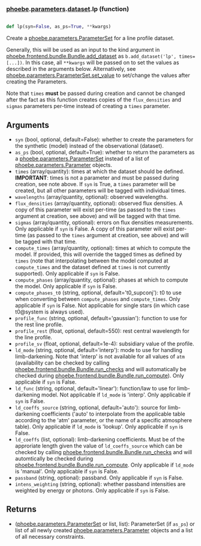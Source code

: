 ### [phoebe](phoebe.md).[parameters](phoebe.parameters.md).[dataset](phoebe.parameters.dataset.md).lp (function)


```py

def lp(syn=False, as_ps=True, **kwargs)

```



Create a [phoebe.parameters.ParameterSet](phoebe.parameters.ParameterSet.md) for a line profile dataset.

Generally, this will be used as an input to the kind argument in
[phoebe.frontend.bundle.Bundle.add_dataset](phoebe.frontend.bundle.Bundle.add_dataset.md) as
`b.add_dataset('lp', times=[...])`.  In this case, all `**kwargs` will be
passed on to set the values as described in the arguments below.  Alternatively,
see [phoebe.parameters.ParameterSet.set_value](phoebe.parameters.ParameterSet.set_value.md) to set/change the values
after creating the Parameters.

Note that `times` **must** be passed during creation and cannot be changed
after the fact as this function creates copies of the `flux_densities`
and `sigmas` parameters per-time instead of creating a `times` parameter.

Arguments
----------
* `syn` (bool, optional, default=False): whether to create the parameters
    for the synthetic (model) instead of the observational (dataset).
* `as_ps` (bool, optional, default=True): whether to return the parameters
    as a [phoebe.parameters.ParameterSet](phoebe.parameters.ParameterSet.md) instead of a list of
    [phoebe.parameters.Parameter](phoebe.parameters.Parameter.md) objects.
* `times` (array/quantity): times at which the dataset should be defined.
    **IMPORTANT**: times is not a parameter and must be passed during creation,
    see note above.  If `syn` is True, a `times` parameter will be created,
    but all other parameters will be tagged with individual times.
* `wavelengths` (array/quantity, optional): observed wavelengths.
* `flux_densities` (array/quantity, optional): observed flux densities.
    A copy of this parameter will exist per-time (as passed to the `times`
    argument at creation, see above) and will be tagged with that time.
* `sigmas` (array/quantity, optional): errors on flux densities measurements.
    Only applicable if `syn` is False.  A copy of this parameter will exist
    per-time (as passed to the `times` argument at creation, see above) and
    will be tagged with that time.
* `compute_times` (array/quantity, optional): times at which to compute
    the model.  If provided, this will override the tagged times as defined
    by `times` (note that interpolating between the model computed at
    `compute_times` and the dataset defined at `times` is not currently
    supported).  Only applicable if `syn` is False.
* `compute_phases` (array/quantity, optional): phases at which to compute
    the model.  Only applicable if `syn` is False.
* `compute_phases_t0` (string, optional, default='t0_supconj'): t0 to use
    when converting between `compute_phases` and `compute_times`.  Only
    applicable if `syn` is False.  Not applicable for
    single stars (in which case t0@system is always used).
* `profile_func` (string, optional, default='gaussian'): function to use
    for the rest line profile.
* `profile_rest` (float, optional, default=550): rest central wavelength
    for the line profile.
* `profile_sv` (float, optional, default=1e-4): subsidiary value of the
    profile.
* `ld_mode` (string, optional, default='interp'): mode to use for handling
    limb-darkening.  Note that 'interp' is not available for all values
    of `atm` (availability can be checked by calling
    [phoebe.frontend.bundle.Bundle.run_checks](phoebe.frontend.bundle.Bundle.run_checks.md) and will automatically be checked
    during [phoebe.frontend.bundle.Bundle.run_compute](phoebe.frontend.bundle.Bundle.run_compute.md)).  Only applicable
    if `syn` is False.
* `ld_func` (string, optional, default='linear'): function/law to use for
    limb-darkening model. Not applicable if `ld_mode` is 'interp'.  Only
    applicable if `syn` is False.
* `ld_coeffs_source` (string, optional, default='auto'): source for limb-darkening
    coefficients ('auto' to interpolate from the applicable table according
    to the 'atm' parameter, or the name of a specific atmosphere table).
    Only applicable if `ld_mode` is 'lookup'.  Only applicable if
    `syn` is False.
* `ld_coeffs` (list, optional): limb-darkening coefficients.  Must be of
    the approriate length given the value of `ld_coeffs_source` which can
    be checked by calling [phoebe.frontend.bundle.Bundle.run_checks](phoebe.frontend.bundle.Bundle.run_checks.md)
    and will automtically be checked during
    [phoebe.frontend.bundle.Bundle.run_compute](phoebe.frontend.bundle.Bundle.run_compute.md).  Only applicable
   if `ld_mode` is 'manual'.  Only applicable if `syn` is False.
* `passband` (string, optional): passband.  Only applicable if `syn` is False.
* `intens_weighting` (string, optional): whether passband intensities are
    weighted by energy or photons.  Only applicable if `syn` is False.

Returns
--------
* ([phoebe.parameters.ParameterSet](phoebe.parameters.ParameterSet.md) or list, list): ParameterSet (if `as_ps`)
    or list of all newly created
    [phoebe.parameters.Parameter](phoebe.parameters.Parameter.md) objects and a list of all necessary
    constraints.

